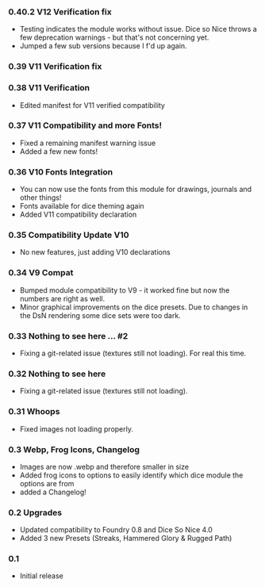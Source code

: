### 0.40.2 V12 Verification fix
- Testing indicates the module works without issue. Dice so Nice throws a few deprecation warnings - but that's not concerning yet.
- Jumped a few sub versions because I f'd up again.

### 0.39 V11 Verification fix

### 0.38 V11 Verification
- Edited manifest for V11 verified compatibility

### 0.37 V11 Compatibility and more Fonts!
- Fixed a remaining manifest warning issue
- Added a few new fonts!

### 0.36 V10 Fonts Integration
- You can now use the fonts from this module for drawings, journals and other things!
- Fonts available for dice theming again
- Added V11 compatibility declaration

### 0.35 Compatibility Update V10
- No new features, just adding V10 declarations

### 0.34 V9 Compat
- Bumped module compatibility to V9 - it worked fine but now the numbers are right as well.
- Minor graphical improvements on the dice presets. Due to changes in the DsN rendering some dice sets were too dark. 

### 0.33 Nothing to see here ... #2
- Fixing a git-related issue (textures still not loading). For real this time. 
 
### 0.32 Nothing to see here
- Fixing a git-related issue (textures still not loading).
 
### 0.31 Whoops
- Fixed images not loading properly.

### 0.3 Webp, Frog Icons, Changelog
- Images are now .webp and therefore smaller in size
- Added frog icons to options to easily identify which dice module the options are from
- added a Changelog!

### 0.2 Upgrades
- Updated compatibility to Foundry 0.8 and Dice So Nice 4.0
- Added 3 new Presets (Streaks, Hammered Glory & Rugged Path)

### 0.1
- Initial release
